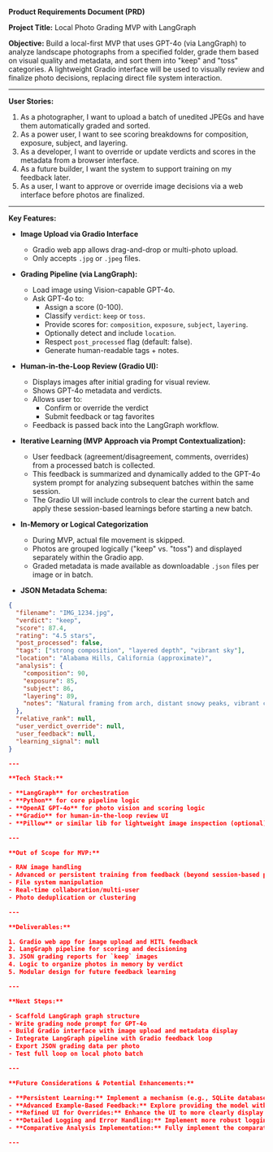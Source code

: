 **Product Requirements Document (PRD)**

**Project Title:** Local Photo Grading MVP with LangGraph

**Objective:** Build a local-first MVP that uses GPT-4o (via LangGraph) to analyze landscape photographs from a specified folder, grade them based on visual quality and metadata, and sort them into "keep" and "toss" categories. A lightweight Gradio interface will be used to visually review and finalize photo decisions, replacing direct file system interaction.

---

**User Stories:**

1. As a photographer, I want to upload a batch of unedited JPEGs and have them automatically graded and sorted.
2. As a power user, I want to see scoring breakdowns for composition, exposure, subject, and layering.
3. As a developer, I want to override or update verdicts and scores in the metadata from a browser interface.
4. As a future builder, I want the system to support training on my feedback later.
5. As a user, I want to approve or override image decisions via a web interface before photos are finalized.

---

**Key Features:**

- **Image Upload via Gradio Interface**

  - Gradio web app allows drag-and-drop or multi-photo upload.
  - Only accepts `.jpg` or `.jpeg` files.

- **Grading Pipeline (via LangGraph):**

  - Load image using Vision-capable GPT-4o.
  - Ask GPT-4o to:
    - Assign a score (0-100).
    - Classify `verdict`: `keep` or `toss`.
    - Provide scores for: `composition`, `exposure`, `subject`, `layering`.
    - Optionally detect and include `location`.
    - Respect `post_processed` flag (default: false).
    - Generate human-readable tags + notes.

- **Human-in-the-Loop Review (Gradio UI):**

  - Displays images after initial grading for visual review.
  - Shows GPT-4o metadata and verdicts.
  - Allows user to:
    - Confirm or override the verdict
    - Submit feedback or tag favorites
  - Feedback is passed back into the LangGraph workflow.

- **Iterative Learning (MVP Approach via Prompt Contextualization):**
  - User feedback (agreement/disagreement, comments, overrides) from a processed batch is collected.
  - This feedback is summarized and dynamically added to the GPT-4o system prompt for analyzing subsequent batches within the same session.
  - The Gradio UI will include controls to clear the current batch and apply these session-based learnings before starting a new batch.

- **In-Memory or Logical Categorization**

  - During MVP, actual file movement is skipped.
  - Photos are grouped logically ("keep" vs. "toss") and displayed separately within the Gradio app.
  - Graded metadata is made available as downloadable `.json` files per image or in batch.

- **JSON Metadata Schema:**

```json
{
  "filename": "IMG_1234.jpg",
  "verdict": "keep",
  "score": 87.4,
  "rating": "4.5 stars",
  "post_processed": false,
  "tags": ["strong composition", "layered depth", "vibrant sky"],
  "location": "Alabama Hills, California (approximate)",
  "analysis": {
    "composition": 90,
    "exposure": 85,
    "subject": 86,
    "layering": 89,
    "notes": "Natural framing from arch, distant snowy peaks, vibrant contrast"
  },
  "relative_rank": null,
  "user_verdict_override": null,
  "user_feedback": null,
  "learning_signal": null
}

---

**Tech Stack:**

- **LangGraph** for orchestration
- **Python** for core pipeline logic
- **OpenAI GPT-4o** for photo vision and scoring logic
- **Gradio** for human-in-the-loop review UI
- **Pillow** or similar lib for lightweight image inspection (optional)

---

**Out of Scope for MVP:**

- RAW image handling
- Advanced or persistent training from feedback (beyond session-based prompt contextualization)
- File system manipulation
- Real-time collaboration/multi-user
- Photo deduplication or clustering

---

**Deliverables:**

1. Gradio web app for image upload and HITL feedback
2. LangGraph pipeline for scoring and decisioning
3. JSON grading reports for `keep` images
4. Logic to organize photos in memory by verdict
5. Modular design for future feedback learning

---

**Next Steps:**

- Scaffold LangGraph graph structure
- Write grading node prompt for GPT-4o
- Build Gradio interface with image upload and metadata display
- Integrate LangGraph pipeline with Gradio feedback loop
- Export JSON grading data per photo
- Test full loop on local photo batch

---

**Future Considerations & Potential Enhancements:**

- **Persistent Learning:** Implement a mechanism (e.g., SQLite database or configuration files) to store aggregated feedback or learned model adjustments (like prompt modifications or weight changes) so that learnings persist across application sessions.
- **Advanced Example-Based Feedback:** Explore providing the model with more direct examples of (image + AI analysis + user feedback) to improve learning, potentially by selecting diverse and impactful feedback instances to include in prompts, mindful of context window limitations.
- **Refined UI for Overrides:** Enhance the UI to more clearly display when a user's verdict has overridden the AI's suggestion.
- **Detailed Logging and Error Handling:** Implement more robust logging throughout the application and improve error handling for edge cases.
- **Comparative Analysis Implementation:** Fully implement the comparative analysis node in the LangGraph pipeline to rank similar images and apply logic like "keep best N".

---
